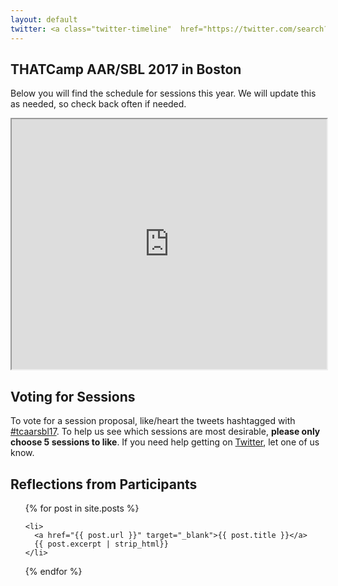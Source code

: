 ```yaml
---
layout: default
twitter: <a class="twitter-timeline"  href="https://twitter.com/search?q=%23tcaarsbl17%20-RT" data-widget-id="931364248487206912">Tweets about THATCamp AAR/SBL 2017</a> <script>!function(d,s,id){var js,fjs=d.getElementsByTagName(s)[0],p=/^http:/.test(d.location)?'http':'https';if(!d.getElementById(id)){js=d.createElement(s);js.id=id;js.src=p+"://platform.twitter.com/widgets.js";fjs.parentNode.insertBefore(js,fjs);}}(document,"script","twitter-wjs");</script>
---
```


## THATCamp AAR/SBL 2017 in Boston

Below you will find the schedule for sessions this year. We will update this as needed, so check back often if needed.

<iframe src="https://docs.google.com/spreadsheets/d/e/2PACX-1vSI7STK_JtIM4n1It8JoUMdQB5nDHp0OIWaEFlq8T-3H0KDWOF5dSZsPWwMQeOsVtYzzdLe2zvacjdw/pubhtml?widget=true&amp;headers=false" width="100%" height="400"></iframe>

## Voting for Sessions

To vote for a session proposal, like/heart the tweets hashtagged with [#tcaarsbl17](https://twitter.com/search?q=%23tcaarsbl17+-RT). To help us see which sessions are most desirable, __please only choose 5 sessions to like__. If you need help getting on [Twitter](https://twitter.com), let one of us know.

## Reflections from Participants

<ul>
  {% for post in site.posts %}
      
    <li>
      <a href="{{ post.url }}" target="_blank">{{ post.title }}</a>
      {{ post.excerpt | strip_html}}
    </li>
      
  {% endfor %}
</ul>